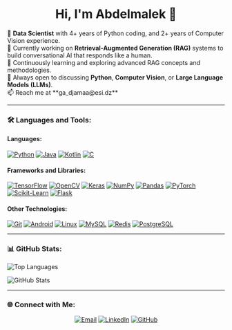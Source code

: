 <h1 align="center">Hi, I'm Abdelmalek 👋</h1>

<p align="left">
  💼 <b>Data Scientist</b> with 4+ years of Python coding, and 2+ years of Computer Vision experience.<br>
  🔭 Currently working on <b>Retrieval-Augmented Generation (RAG)</b> systems to build conversational AI that responds like a human.<br>
  🌱 Continuously learning and exploring advanced RAG concepts and methodologies.<br>
  💬 Always open to discussing <b>Python</b>, <b>Computer Vision</b>, or <b>Large Language Models (LLMs)</b>.<br>
  📫 Reach me at **ga_djamaa@esi.dz**
</p>

---

### 🛠️ Languages and Tools:

#### Languages:
<p align="left">
  <a href="#"><img alt="Python" src="https://img.shields.io/badge/Python-14354C.svg?logo=python&logoColor=white"></a>
  <a href="#"><img alt="Java" src="https://img.shields.io/badge/Java-007396.svg?logo=openjdk&logoColor=white"></a>
  <a href="#"><img alt="Kotlin" src="https://img.shields.io/badge/Kotlin-0095D5.svg?logo=kotlin&logoColor=white"></a>
  <a href="#"><img alt="C" src="https://img.shields.io/badge/C-A8B9CC.svg?logo=c&logoColor=white"></a>
</p>

#### Frameworks and Libraries:
<p align="left">
  <a href="#"><img alt="TensorFlow" src="https://img.shields.io/badge/TensorFlow-FF6F00.svg?logo=TensorFlow&logoColor=white"></a>
  <a href="#"><img alt="OpenCV" src="https://img.shields.io/badge/OpenCV-5C3EE8.svg?logo=opencv&logoColor=white"></a>
  <a href="#"><img alt="Keras" src="https://img.shields.io/badge/Keras-D00000.svg?logo=Keras&logoColor=white"></a>
  <a href="#"><img alt="NumPy" src="https://img.shields.io/badge/Numpy-013243.svg?logo=numpy&logoColor=white"></a>
  <a href="#"><img alt="Pandas" src="https://img.shields.io/badge/Pandas-150458.svg?logo=pandas&logoColor=white"></a>
  <a href="#"><img alt="PyTorch" src="https://img.shields.io/badge/PyTorch-EE4C2C.svg?logo=pytorch&logoColor=white"></a>
  <a href="#"><img alt="Scikit-Learn" src="https://img.shields.io/badge/ScikitLearn-b7569B.svg?logo=scikit-learn&logoColor=white"></a>
  <a href="#"><img alt="Flask" src="https://img.shields.io/badge/Flask-E0979D?logo=Flask&logoColor=white"></a>
</p>

#### Other Technologies:
<p align="left">
  <a href="#"><img alt="Git" src="https://img.shields.io/badge/Git-F05032.svg?logo=git&logoColor=white"></a>
  <a href="#"><img alt="Android" src="https://img.shields.io/badge/Android-3DDC84.svg?logo=android&logoColor=white"></a>
  <a href="#"><img alt="Linux" src="https://img.shields.io/badge/Linux-FCC624.svg?logo=linux&logoColor=black"></a>
  <a href="#"><img alt="MySQL" src="https://img.shields.io/badge/MySQL-00f.svg?logo=mysql&logoColor=white"></a>
  <a href="#"><img alt="Redis" src="https://img.shields.io/badge/Redis-DC382D.svg?logo=redis&logoColor=white"></a>
  <a href="#"><img alt="PostgreSQL" src="https://img.shields.io/badge/PostgreSQL-316192.svg?logo=postgresql&logoColor=white"></a>
</p>

---

### 📊 GitHub Stats:
<p align="left">
  <img align="center" src="https://github-readme-stats.vercel.app/api/top-langs?username=abdelmalek0&show_icons=true&locale=en&layout=compact" alt="Top Languages" />
</p>
<p align="left">
  <img align="center" src="https://github-readme-stats.vercel.app/api?username=abdelmalek0&show_icons=true&locale=en" alt="GitHub Stats" />
</p>

---

### 🌐 Connect with Me:
<p align="center">
  <a href="mailto:ga_djamaa@esi.dz"><img src="https://img.shields.io/badge/-Email-D14836?style=flat-square&logo=Gmail&logoColor=white" alt="Email"></a>
  <a href="https://www.linkedin.com/in/abdelmalek-djamaa-cs/"><img src="https://img.shields.io/badge/-LinkedIn-0077B5?style=flat-square&logo=Linkedin&logoColor=white" alt="LinkedIn"></a>
  <a href="https://github.com/abdelmalek0"><img src="https://img.shields.io/badge/-GitHub-181717?style=flat-square&logo=github&logoColor=white" alt="GitHub"></a>
</p>
